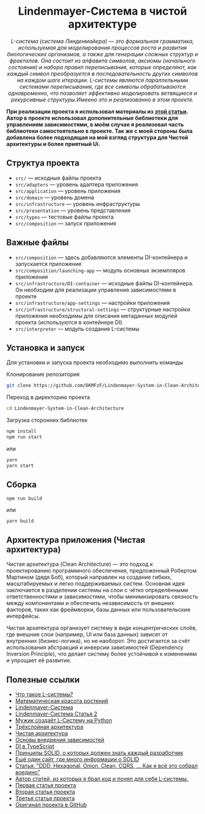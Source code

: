 <h1 align="center">Lindenmayer-Система в чистой архитектуре</h1>
<p align="center">
  <em>L-система (система Линденмайера) — это формальная грамматика, используемая для моделирования процессов роста и развития биологических организмов, а также для генерации сложных структур и фракталов. Она состоит из алфавита символов, аксиомы (начального состояния) и набора правил переписывания, которые определяют, как каждый символ преобразуется в последовательность других символов на каждом шаге итерации. L-системы являются параллельными системами переписывания, где все символы обрабатываются одновременно, что позволяет эффективно моделировать ветвящиеся и рекурсивные структуры.Имеено это и реализованно в этом проекте. </em>
</p>

__При реализации проекта я использовал материалы из <a href="https://bespoyasov.ru/blog/generating-trees-on-canvas-using-typescript-and-oop/">этой статьи</a>. Автор в проекте использовал дополнительные библиотеки для управлениям зависимостями, в моём случае я реализовал часть библиотеки самостоятельно в проекте. Так же с моей стороны была добавлена более подходящая на мой взгляд структура для Чистой архитектуры и более приятный Ui.__

## Структуа проекта

- ```src/``` — исходные файлы проекта
- ```src/adapters``` — уровень адаптера приложения
- ```src/application``` — уровень приложения
- ```src/domain``` — уровень домена
- ```src/infrastructure``` — уровень инфраструктуры
- ```src/presentation``` — уровень представления
- ```src/types``` — тестовые файлы проекта
- ```src/composition``` — запуск приложения

## Важные файлы

- ```src/composition``` — здесь добавляются элементы DI-контейнера и запускается приложение
- ```src/composition/launching-app``` — модуль основных экземпляров приложения
- ```src/infrastructure/DI-container``` — исходные файлы DI-контейнера. Он необходим для реализации управления зависимостями в проекте
- ```src/infrastructure/app-settings``` — настройки приложения
- ```src/infrastructure/structural-settings``` — структурные настройки приложения необходимы для описания метаданных модулей проекта (используются в контейнере DI)
- ```src/interpreter``` — модуль создания L-системы

## Установка и запуск

Для установки и запуска проекта необходимо выполнить команды

Клонирование репозитория
```Bash
git clone https://github.com/DKMFzF/Lindenmayer-System-in-Clean-Architecture.git
```

Переход в директорию проекта
```Bash
cd Lindenmayer-System-in-Clean-Architecture
```

Загрузка сторонних библиотек
```Bash
npm install
npm run start
```

или

```Bash
yarn
yarn start
```
## Сборка

```
npm run build
```

или

```
yarn build
```

## Архитектура приложения (Чистая архитектура)

Чистая архитектура (Clean Architecture) — это подход к проектированию программного обеспечения, предложенный Робертом Мартином (дядя Боб), который направлен на создание гибких, масштабируемых и легко поддерживаемых систем. Основная идея заключается в разделении системы на слои с чётко определёнными ответственностями и зависимостями, чтобы минимизировать связность между компонентами и обеспечить независимость от внешних факторов, таких как фреймворки, базы данных или пользовательские интерфейсы.  

Чистая архитектура организует систему в виде концентрических слоёв, где внешние слои (например, UI или база данных) зависят от внутренних (бизнес-логика), но не наоборот. Это достигается за счёт использования абстракций и инверсии зависимостей (Dependency Inversion Principle), что делает систему более устойчивой к изменениям и упрощает её развитие.

## Полезные ссылки
- [Что такое L-системы?](https://habr.com/ru/articles/540062/)
- [Математическая красота ростений](https://habr.com/ru/articles/69989/)
- [Lindenmayer-Система](https://www.maplesoft.com/support/help/maple/view.aspx?path=MathApps/LindenmayerSystems)
- [Lindenmayer-Система Статья 2](https://jobtalle.com/lindenmayer_systems.html)
- [Мужик создаёт L-Систему на Python](https://www.youtube.com/watch?v=mAz46Z5curo)
- [Трёхслойная архитектура](https://doka.guide/tools/clean-architecture/)
- [Чистая архитектура](https://habr.com/ru/companies/otus/articles/732178/)
- [Основы внедрения зависимостей](https://habr.com/ru/articles/434380/)
- [DI в TypeScript](https://bespoyasov.ru/blog/di-ts-in-practice/)
- [Принципы SOLID, о которых должен знать каждый разработчик](https://habr.com/ru/companies/ruvds/articles/426413/)
- [Ещё один сайт, где много информации о SOLID](https://solidbook.vercel.app/)
- [Статья: "DDD, Hexagonal, Onion, Clean, CQRS, … Как я всё это собрал воедино"](https://herbertograca.com/2017/11/16/explicit-architecture-01-ddd-hexagonal-onion-clean-cqrs-how-i-put-it-all-together/)
- [Автор статей, из которых я брал код и понял для себя L-системы.](https://github.com/bespoyasov)
- [Первая статья проекта](https://bespoyasov.ru/blog/generating-trees-on-canvas-using-typescript-and-oop/)
- [Вторая статья проекта](https://bespoyasov.ru/blog/generating-trees-on-canvas-using-typescript-and-oop-2/)
- [Третья статья проекта](https://bespoyasov.ru/blog/generating-trees-on-canvas-using-typescript-and-oop-3/)
- [Оригинал проекта в GitHub](https://github.com/bespoyasov/treees)
